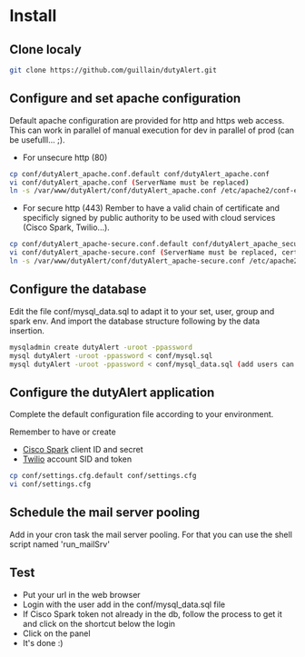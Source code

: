 # Install

## Clone localy
```bash
git clone https://github.com/guillain/dutyAlert.git
```

## Configure and set apache configuration
Default apache configuration are provided for http and https web access.
This can work in parallel of manual execution for dev in parallel of prod (can be usefulll... ;).


* For unsecure http (80)
```bash
cp conf/dutyAlert_apache.conf.default conf/dutyAlert_apache.conf
vi conf/dutyAlert_apache.conf (ServerName must be replaced)
ln -s /var/www/dutyAlert/conf/dutyAlert_apache.conf /etc/apache2/conf-enabled/dutyAlert_apache.conf
```

* For secure http (443)
Rember to have a valid chain of certificate and specificly signed by public authority to be used with cloud services (Cisco Spark, Twilio...).
```bash
cp conf/dutyAlert_apache-secure.conf.default conf/dutyAlert_apache_secure.conf
vi conf/dutyAlert_apache-secure.conf (ServerName must be replaced, certificate must be adapted)
ln -s /var/www/dutyAlert/conf/dutyAlert_apache-secure.conf /etc/apache2/conf-enabled/dutyAlert_apache-secure.conf
```

## Configure the database
Edit the file conf/mysql_data.sql to adapt it to your set, user, group and spark env.
And import the database structure following by the data insertion.
```bash
mysqladmin create dutyAlert -uroot -ppassword
mysql dutyAlert -uroot -ppassword < conf/mysql.sql
mysql dutyAlert -uroot -ppassword < conf/mysql_data.sql (add users can be useful...)
```

## Configure the dutyAlert application
Complete the default configuration file according to your environment.

Remember to have or create
* [Cisco Spark](http://developper.ciscospark.com) client ID and secret
* [Twilio](http://www.twilio.com) account SID and token
```bash
cp conf/settings.cfg.default conf/settings.cfg
vi conf/settings.cfg
```

## Schedule the mail server pooling
Add in your cron task the mail server pooling.
For that you can use the shell script named 'run_mailSrv'

## Test
* Put your url in the web browser
* Login with the user add in the conf/mysql_data.sql file
* If Cisco Spark token not already in the db, follow the process to get it and click on the shortcut below the login
* Click on the panel
* It's done :)

